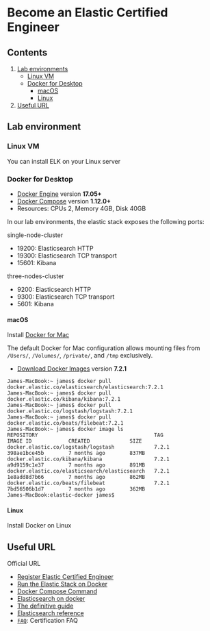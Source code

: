 # Become an Elastic Certified Engineer


## Contents

1. [Lab environments](#lab-environment)
   * [Linux VM](#linux-vm)
   * [Docker for Desktop](#docker-for-desktop)
     * [macOS](#macos)
     * [Linux](#linux)
2. [Useful URL](#useful-url)



## Lab environment

### Linux VM

You can install ELK on your Linux server

### Docker for Desktop

* [Docker Engine](https://docs.docker.com/install/) version **17.05+**
* [Docker Compose](https://docs.docker.com/compose/install/) version **1.12.0+**
* Resources: CPUs 2, Memory 4GB, Disk 40GB

In our lab environments, the elastic stack exposes the following ports:

single-node-cluster
* 19200: Elasticsearch HTTP
* 19300: Elasticsearch TCP transport
* 15601: Kibana

three-nodes-cluster
* 9200: Elasticsearch HTTP
* 9300: Elasticsearch TCP transport
* 5601: Kibana


#### macOS
Install [Docker for Mac](https://docs.docker.com/docker-for-mac/install/)

The default Docker for Mac configuration allows mounting files from `/Users/`, `/Volumes/`, `/private/`, and `/tmp`
exclusively.

* [Download Docker Images](https://www.docker.elastic.co/) version **7.2.1**
```console
James-MacBook:~ james$ docker pull docker.elastic.co/elasticsearch/elasticsearch:7.2.1
James-MacBook:~ james$ docker pull docker.elastic.co/kibana/kibana:7.2.1
James-MacBook:~ james$ docker pull docker.elastic.co/logstash/logstash:7.2.1
James-MacBook:~ james$ docker pull docker.elastic.co/beats/filebeat:7.2.1
James-MacBook:~ james$ docker image ls
REPOSITORY                                      TAG                 IMAGE ID            CREATED             SIZE
docker.elastic.co/logstash/logstash             7.2.1               398ae1bce45b        7 months ago        837MB
docker.elastic.co/kibana/kibana                 7.2.1               a9d9159c1e37        7 months ago        891MB
docker.elastic.co/elasticsearch/elasticsearch   7.2.1               1e8add8d7b66        7 months ago        862MB
docker.elastic.co/beats/filebeat                7.2.1               7bd56506b1d7        7 months ago        362MB
James-MacBook:elastic-docker james$
```


#### Linux

Install Docker on Linux


## Useful URL

Official URL
* [Register Elastic Certified Engineer](https://training.elastic.co/exam/elastic-certified-engineer)
* [Run the Elastic Stack on Docker](https://www.elastic.co/guide/en/elastic-stack-get-started/master/get-started-docker.html)
* [Docker Compose Command](https://docs.docker.com/compose/reference/overview/)
* [Elasticsearch on docker](https://www.elastic.co/guide/en/elasticsearch/reference/7.2/docker.html)
* [The definitive guide](https://www.elastic.co/guide/en/elasticsearch/guide/current/index.html)
* [Elasticsearch reference](https://www.elastic.co/guide/en/elasticsearch/reference/7.2/index.html)
* [`FAQ`](https://www.elastic.co/training/certification/faq): Certification FAQ 






[elk-stack]: https://www.elastic.co/elk-stack
[stack-features]: https://www.elastic.co/products/stack

[config-es]: ./elasticsearch/config/elasticsearch.yml
[config-kbn]: ./kibana/config/kibana.yml
[config-ls]: ./logstash/config/logstash.yml

